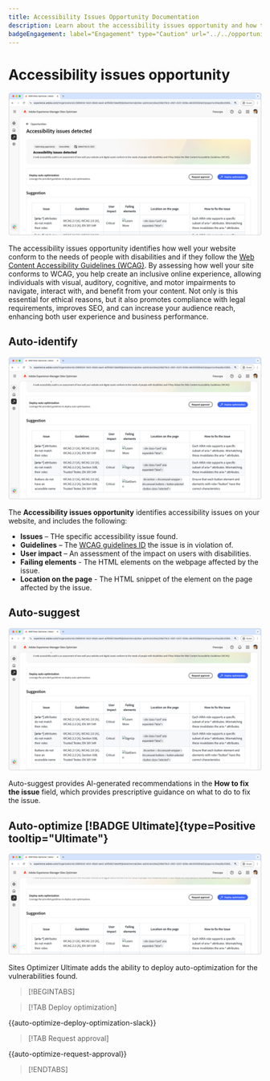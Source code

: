 ```yaml
---
title: Accessibility Issues Opportunity Documentation
description: Learn about the accessibility issues opportunity and how to use it to increase the security of on your website.
badgeEngagement: label="Engagement" type="Caution" url="../../opportunity-types/engagement.md" tooltip="Engagement"
---
```


# Accessibility issues opportunity

![Accessibility issues opportunity](./assets/accessibility-issues/hero.png)

The accessibility issues opportunity identifies how well your website conform to the needs of people with disabilities and if they follow the [Web Content Accessibility Guidelines (WCAG)](https://www.w3.org/TR/WCAG21/). By assessing how well your site conforms to WCAG, you help create an inclusive online experience, allowing individuals with visual, auditory, cognitive, and motor impairments to navigate, interact with, and benefit from your content. Not only is this essential for ethical reasons, but it also promotes compliance with legal requirements, improves SEO, and can increase your audience reach, enhancing both user experience and business performance.

## Auto-identify

![Auto-identify accessibility issues](./assets/accessibility-issues/auto-identify.png)

The **Accessibility issues opportunity** identifies accessibility issues on your website, and includes the following:

* **Issues** – THe specific accessibility issue found.
* **Guidelines** – The [WCAG guidelines ID](https://www.w3.org/TR/WCAG21/) the issue is in violation of.
* **User impact** – An assessment of the impact on users with disabilities.
* **Failing elements** - The HTML elements on the webpage affected by the issue.
* **Location on the page** - The HTML snippet of the element on the page affected by the issue.

## Auto-suggest

![Auto-suggest accessibility issues](./assets/accessibility-issues/auto-suggest.png)

Auto-suggest provides AI-generated recommendations in the **How to fix the issue** field, which provides prescriptive guidance on what to do to fix the issue.

## Auto-optimize [!BADGE Ultimate]{type=Positive tooltip="Ultimate"}

![Auto-optimize accessibility issues](./assets/accessibility-issues/auto-optimize.png)

Sites Optimizer Ultimate adds the ability to deploy auto-optimization for the vulnerabilities found.

>[!BEGINTABS]

>[!TAB Deploy optimization]

{{auto-optimize-deploy-optimization-slack}}

>[!TAB Request approval]

{{auto-optimize-request-approval}}

>[!ENDTABS]